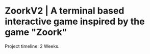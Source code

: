 # ZoorkV2 | A terminal based interactive game inspired by the game "Zoork"
Project timeline: 2 Weeks.
